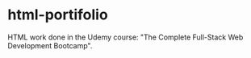 # html-portifolio
HTML work done in the Udemy course: "The Complete Full-Stack Web Development Bootcamp".
